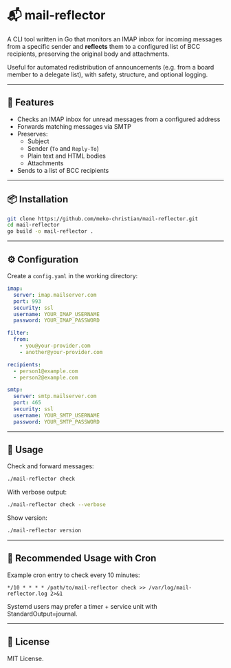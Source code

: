 # 📬 mail-reflector

A CLI tool written in Go that monitors an IMAP inbox for incoming messages from a specific sender and **reflects** them to a configured list of BCC recipients, preserving the original body and attachments.

Useful for automated redistribution of announcements (e.g. from a board member to a delegate list), with safety, structure, and optional logging.

---

## 🚀 Features

- Checks an IMAP inbox for unread messages from a configured address
- Forwards matching messages via SMTP
- Preserves:
  - Subject
  - Sender (`To` and `Reply-To`)
  - Plain text and HTML bodies
  - Attachments
- Sends to a list of BCC recipients

---

## 📦 Installation

```bash
git clone https://github.com/meko-christian/mail-reflector.git
cd mail-reflector
go build -o mail-reflector .
```

---

## ⚙️ Configuration

Create a `config.yaml` in the working directory:

```yaml
imap:
  server: imap.mailserver.com
  port: 993
  security: ssl
  username: YOUR_IMAP_USERNAME
  password: YOUR_IMAP_PASSWORD

filter:
  from:
    - you@your-provider.com
    - another@your-provider.com

recipients:
  - person1@example.com
  - person2@example.com

smtp:
  server: smtp.mailserver.com
  port: 465
  security: ssl
  username: YOUR_SMTP_USERNAME
  password: YOUR_SMTP_PASSWORD
```

---

## 🔧 Usage

Check and forward messages:

```bash
./mail-reflector check
```

With verbose output:

```bash
./mail-reflector check --verbose
```

Show version:

```bash
./mail-reflector version
```

---

## 📅 Recommended Usage with Cron

Example cron entry to check every 10 minutes:

```plain
*/10 * * * * /path/to/mail-reflector check >> /var/log/mail-reflector.log 2>&1
```

Systemd users may prefer a timer + service unit with StandardOutput=journal.

---

## 📄 License

MIT License.
